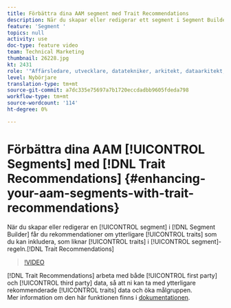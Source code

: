 ```yaml
---
title: Förbättra dina AAM segment med Trait Recommendations
description: När du skapar eller redigerar ett segment i Segment Builder med Trait Recommendations får du rekommendationer om ytterligare egenskaper som du kan inkludera, som liknar egenskaperna i segmentregeln.
feature: 'Segment '
topics: null
activity: use
doc-type: feature video
team: Technical Marketing
thumbnail: 26228.jpg
kt: 2431
role: '"Affärsledare, utvecklare, datatekniker, arkitekt, dataarkitekt, administratör, ledare"'
level: Nybörjare
translation-type: tm+mt
source-git-commit: a7dc335e75697a7b1720eccdadbb9605fdeda798
workflow-type: tm+mt
source-wordcount: '114'
ht-degree: 0%

---
```



# Förbättra dina AAM [!UICONTROL Segments] med [!DNL Trait Recommendations] {#enhancing-your-aam-segments-with-trait-recommendations}

När du skapar eller redigerar en [!UICONTROL segment] i [!DNL Segment Builder] får du rekommendationer om ytterligare [!UICONTROL traits] som du kan inkludera, som liknar [!UICONTROL traits] i [!UICONTROL segment]-regeln.[!DNL Trait Recommendations]

>[!VIDEO](https://video.tv.adobe.com/v/26228/?quality=12)

[!DNL Trait Recommendations] arbeta med både  [!UICONTROL first party] och  [!UICONTROL third party] data, så att ni kan ta med ytterligare rekommenderade  [!UICONTROL traits] data och öka målgruppen.\
Mer information om den här funktionen finns i [dokumentationen](https://experiencecloud.adobe.com/resources/help/en_US/aam/trait-recommendations.html).